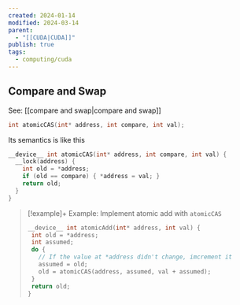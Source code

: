 ```yaml
---
created: 2024-01-14
modified: 2024-03-14
parent:
  - "[[CUDA|CUDA]]"
publish: true
tags:
  - computing/cuda
---
```

## Compare and Swap
See: [[compare and swap|compare and swap]]
```cpp
int atomicCAS(int* address, int compare, int val);
```

Its semantics is like this
```cpp
__device__ int atomicCAS(int* address, int compare, int val) {
  __lock(address) {
    int old = *address;
    if (old == compare) { *address = val; }
    return old;
  }
}
```

> [!example]+ Example: Implement atomic add with `atomicCAS`
>```cpp
>__device__ int atomicAdd(int* address, int val) {
>  int old = *address;
>  int assumed;
>  do {
>    // If the value at *address didn't change, imcrement it
>    assumed = old;
>    old = atomicCAS(address, assumed, val + assumed);
>  }
>  return old;
>}
>```